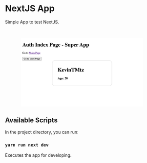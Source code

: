 # NextJS App

Simple App to test NextJS.

<br/>
<p align="center">
  <img width="400" height="auto" src="screenShot1.png">
</p>

## Available Scripts

In the project directory, you can run:

### `yarn run next dev`

Executes the app for developing.
